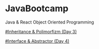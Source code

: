 # JavaBootcamp
Java &amp; React Object Oriented Programming

[#Inheritance & Polimorfizm  (Day 3)](https://github.com/codeunlu/JavaBootcamp/tree/main/Day_3)

[#Interface & Abstractor  (Day 4)](https://github.com/codeunlu/JavaBootcamp/tree/main/Day_4)
